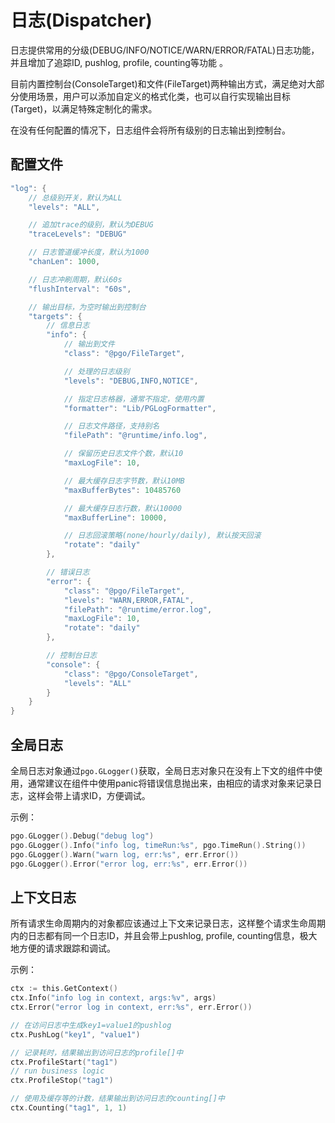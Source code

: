 # 日志(Dispatcher)
日志提供常用的分级(DEBUG/INFO/NOTICE/WARN/ERROR/FATAL)日志功能，并且增加了追踪ID, pushlog, profile, counting等功能 。

目前内置控制台(ConsoleTarget)和文件(FileTarget)两种输出方式，满足绝对大部分使用场景，用户可以添加自定义的格式化类，也可以自行实现输出目标(Target)，以满足特殊定制化的需求。

在没有任何配置的情况下，日志组件会将所有级别的日志输出到控制台。

## 配置文件
```go
"log": {
    // 总级别开关，默认为ALL
    "levels": "ALL",

    // 追加trace的级别，默认为DEBUG
    "traceLevels": "DEBUG"

    // 日志管道缓冲长度，默认为1000
    "chanLen": 1000,

    // 日志冲刷周期，默认60s
    "flushInterval": "60s",

    // 输出目标，为空时输出到控制台
    "targets": {
        // 信息日志
        "info": {
            // 输出到文件
            "class": "@pgo/FileTarget",

            // 处理的日志级别
            "levels": "DEBUG,INFO,NOTICE",

            // 指定日志格器，通常不指定，使用内置
            "formatter": "Lib/PGLogFormatter",

            // 日志文件路径，支持别名
            "filePath": "@runtime/info.log",

            // 保留历史日志文件个数，默认10
            "maxLogFile": 10,

            // 最大缓存日志字节数，默认10MB
            "maxBufferBytes": 10485760

            // 最大缓存日志行数，默认10000
            "maxBufferLine": 10000,

            // 日志回滚策略(none/hourly/daily), 默认按天回滚
            "rotate": "daily"
        },

        // 错误日志
        "error": {
            "class": "@pgo/FileTarget",
            "levels": "WARN,ERROR,FATAL",
            "filePath": "@runtime/error.log",
            "maxLogFile": 10,
            "rotate": "daily"
        },

        // 控制台日志
        "console": {
            "class": "@pgo/ConsoleTarget",
            "levels": "ALL"
        }
    }
}
```

## 全局日志
全局日志对象通过`pgo.GLogger()`获取，全局日志对象只在没有上下文的组件中使用，通常建议在组件中使用panic将错误信息抛出来，由相应的请求对象来记录日志，这样会带上请求ID，方便调试。

示例：
```go
pgo.GLogger().Debug("debug log")
pgo.GLogger().Info("info log, timeRun:%s", pgo.TimeRun().String())
pgo.GLogger().Warn("warn log, err:%s", err.Error())
pgo.GLogger().Error("error log, err:%s", err.Error())
```

## 上下文日志
所有请求生命周期内的对象都应该通过上下文来记录日志，这样整个请求生命周期内的日志都有同一个日志ID，并且会带上pushlog, profile, counting信息，极大地方便的请求跟踪和调试。

示例：
```go
ctx := this.GetContext()
ctx.Info("info log in context, args:%v", args)
ctx.Error("error log in context, err:%s", err.Error())

// 在访问日志中生成key1=value1的pushlog
ctx.PushLog("key1", "value1")

// 记录耗时，结果输出到访问日志的profile[]中
ctx.ProfileStart("tag1")
// run business logic
ctx.ProfileStop("tag1")

// 使用及缓存等的计数，结果输出到访问日志的counting[]中
ctx.Counting("tag1", 1, 1)
```
